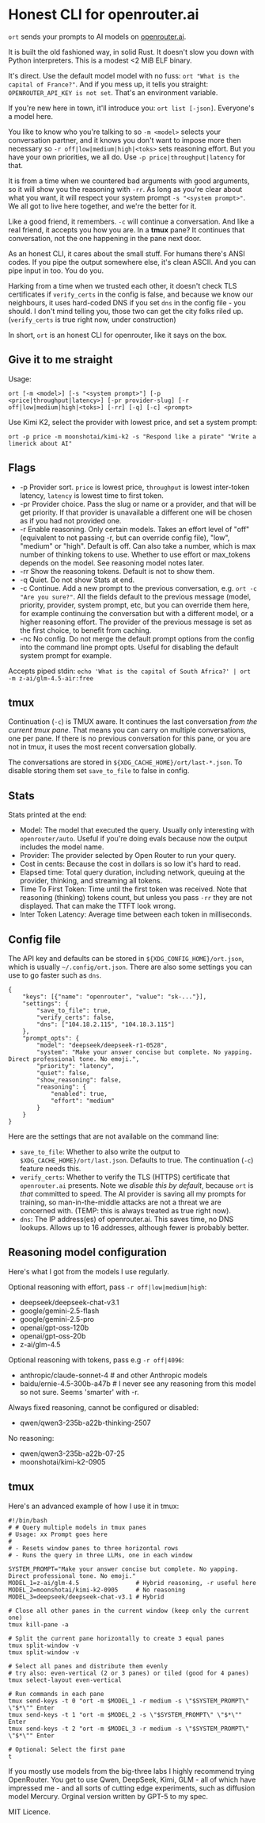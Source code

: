 # Honest CLI for openrouter.ai

`ort` sends your prompts to AI models on [openrouter.ai](https://openrouter.ai/).

It is built the old fashioned way, in solid Rust. It doesn't slow you down with Python interpreters. This is a modest <2 MiB ELF binary.

It's direct. Use the default model model with no fuss: `ort "What is the capital of France?"`. And if you mess up, it tells you straight: `OPENROUTER_API_KEY is not set`. That's an environment variable.

If you're new here in town, it'll introduce you: `ort list [-json]`. Everyone's a model here.

You like to know who you're talking to so `-m <model>` selects your conversation partner, and it knows you don't want to impose more then necessary so `-r off|low|medium|high|<toks>` sets reasoning effort. But you have your own priorities, we all do. Use `-p price|throughput|latency` for that.

It is from a time when we countered bad arguments with good arguments, so it will show you the reasoning with `-rr`. As long as you're clear about what you want, it will respect your system prompt `-s "<system prompt>"`. We all got to live here together, and we're the better for it.

Like a good friend, it remembers. `-c` will continue a conversation. And like a real friend, it accepts you how you are. In a **tmux** pane? It continues that conversation, not the one happening in the pane next door.

As an honest CLI, it cares about the small stuff. For humans there's ANSI codes. If you pipe the output somewhere else, it's clean ASCII. And you can pipe input in too. You do you.

Harking from a time when we trusted each other, it doesn't check TLS certificates if `verify_certs` in the config is false, and because we know our neighbours, it uses hard-coded DNS if you set `dns` in the config file - you should. I don't mind telling you, those two can get the city folks riled up. (`verify_certs` is true right now, under construction)

In short, `ort` is an honest CLI for openrouter, like it says on the box.

## Give it to me straight

Usage:
```
ort [-m <model>] [-s "<system prompt>"] [-p <price|throughput|latency>] [-pr provider-slug] [-r off|low|medium|high|<toks>] [-rr] [-q] [-c] <prompt>
```

Use Kimi K2, select the provider with lowest price, and set a system prompt:
```
ort -p price -m moonshotai/kimi-k2 -s "Respond like a pirate" "Write a limerick about AI"
```

## Flags

- -p Provider sort. `price` is lowest price, `throughput` is lowest inter-token latency, `latency` is lowest time to first token.
- -pr Provider choice. Pass the slug or name or a provider, and that will be get priority. If that provider is unavailable a different one will be chosen as if you had not provided one.
- -r Enable reasoning. Only certain models. Takes an effort level of "off" (equivalent to not passing -r, but can override config file), "low", "medium" or "high". Default is off. Can also take a number, which is max number of thinking tokens to use. Whether to use effort or max_tokens depends on the model. See reasoning model notes later.
- -rr Show the reasoning tokens. Default is not to show them.
- -q Quiet. Do not show Stats at end.
- -c Continue. Add a new prompt to the previous conversation, e.g. `ort -c "Are you sure?"`. All the fields default to the previous message (model, priority, provider, system prompt, etc, but you can override them here, for example continuing the conversation but with a different model, or a higher reasoning effort. The provider of the previous message is set as the first choice, to benefit from caching.
- -nc No config. Do not merge the default prompt options from the config into the command line prompt opts. Useful for disabling the default system prompt for example.

Accepts piped stdin: `echo 'What is the capital of South Africa?' | ort -m z-ai/glm-4.5-air:free`

## tmux

Continuation (`-c`) is TMUX aware. It continues the last conversation *from the current tmux pane*. That means you can carry on multiple conversations, one per pane. If there is no previous conversation for this pane, or you are not in tmux, it uses the most recent conversation globally.

The conversations are stored in `${XDG_CACHE_HOME}/ort/last-*.json`. To disable storing them set `save_to_file` to false in config.

## Stats

Stats printed at the end:

- Model: The model that executed the query. Usually only interesting with `openrouter/auto`. Useful if you're doing evals because now the output includes the model name.
- Provider: The provider selected by Open Router to run your query.
- Cost in cents: Because the cost in dollars is so low it's hard to read.
- Elapsed time: Total query duration, including network, queuing at the provider, thinking, and streaming all tokens.
- Time To First Token: Time until the first token was received. Note that reasoning (thinking) tokens count, but unless you pass `-rr` they are not displayed. That can make the TTFT look wrong.
- Inter Token Latency: Average time between each token in milliseconds.

## Config file

The API key and defaults can be stored in `${XDG_CONFIG_HOME}/ort.json`, which is usually `~/.config/ort.json`. There are also some settings you can use to go faster such as `dns`.

```
{
    "keys": [{"name": "openrouter", "value": "sk-..."}],
    "settings": {
        "save_to_file": true,
        "verify_certs": false,
        "dns": ["104.18.2.115", "104.18.3.115"]
    },
    "prompt_opts": {
        "model": "deepseek/deepseek-r1-0528",
        "system": "Make your answer concise but complete. No yapping. Direct professional tone. No emoji.",
        "priority": "latency",
        "quiet": false,
        "show_reasoning": false,
        "reasoning": {
            "enabled": true,
            "effort": "medium"
        }
    }
}
```

Here are the settings that are not available on the command line:

- `save_to_file`: Whether to also write the output to `$XDG_CACHE_HOME}/ort/last.json`. Defaults to true. The continuation (`-c`) feature needs this.
- `verify_certs`: Whether to verify the TLS (HTTPS) certificate that `openrouter.ai` presents. Note we *disable this by default*, because `ort` is *that* committed to speed. The AI provider is saving all my prompts for training, so man-in-the-middle attacks are not a threat we are concerned with. (TEMP: this is always treated as true right now).
- `dns`: The IP address(es) of openrouter.ai. This saves time, no DNS lookups. Allows up to 16 addresses, although fewer is probably better.

## Reasoning model configuration

Here's what I got from the models I use regularly.

Optional reasoning with effort, pass `-r off|low|medium|high`:

- deepseek/deepseek-chat-v3.1
- google/gemini-2.5-flash
- google/gemini-2.5-pro
- openai/gpt-oss-120b
- openai/gpt-oss-20b
- z-ai/glm-4.5

Optional reasoning with tokens, pass e.g `-r off|4096`:

- anthropic/claude-sonnet-4 # and other Anthropic models
- baidu/ernie-4.5-300b-a47b # I never see any reasoning from this model so not sure. Seems 'smarter' with -r.

Always fixed reasoning, cannot be configured or disabled:

- qwen/qwen3-235b-a22b-thinking-2507

No reasoning:

- qwen/qwen3-235b-a22b-07-25
- moonshotai/kimi-k2-0905

## tmux

Here's an advanced example of how I use it in tmux:

```
#!/bin/bash
# # Query multiple models in tmux panes
# Usage: xx Prompt goes here
#
# - Resets window panes to three horizontal rows
# - Runs the query in three LLMs, one in each window

SYSTEM_PROMPT="Make your answer concise but complete. No yapping. Direct professional tone. No emoji."
MODEL_1=z-ai/glm-4.5                # Hybrid reasoning, -r useful here
MODEL_2=moonshotai/kimi-k2-0905     # No reasoning
MODEL_3=deepseek/deepseek-chat-v3.1 # Hybrid

# Close all other panes in the current window (keep only the current one)
tmux kill-pane -a

# Split the current pane horizontally to create 3 equal panes
tmux split-window -v
tmux split-window -v

# Select all panes and distribute them evenly
# try also: even-vertical (2 or 3 panes) or tiled (good for 4 panes)
tmux select-layout even-vertical

# Run commands in each pane
tmux send-keys -t 0 "ort -m $MODEL_1 -r medium -s \"$SYSTEM_PROMPT\" \"$*\"" Enter
tmux send-keys -t 1 "ort -m $MODEL_2 -s \"$SYSTEM_PROMPT\" \"$*\"" Enter
tmux send-keys -t 2 "ort -m $MODEL_3 -r medium -s \"$SYSTEM_PROMPT\" \"$*\"" Enter

# Optional: Select the first pane
t
```

If you mostly use models from the big-three labs I highly recommend trying OpenRouter. You get to use Qwen, DeepSeek, Kimi, GLM - all of which have impressed me - and all sorts of cutting edge experiments, such as diffusion model Mercury.
Orginal version written by GPT-5 to my spec.

MIT Licence.

